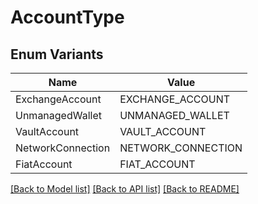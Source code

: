 # AccountType

## Enum Variants

| Name | Value |
|---- | -----|
| ExchangeAccount | EXCHANGE_ACCOUNT |
| UnmanagedWallet | UNMANAGED_WALLET |
| VaultAccount | VAULT_ACCOUNT |
| NetworkConnection | NETWORK_CONNECTION |
| FiatAccount | FIAT_ACCOUNT |


[[Back to Model list]](../README.md#documentation-for-models) [[Back to API list]](../README.md#documentation-for-api-endpoints) [[Back to README]](../README.md)


